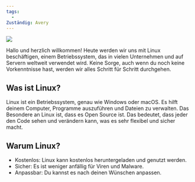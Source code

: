 ```yaml
---
tags:
  - 
Zuständig: Avery
---
```



![](https://i.ibb.co/fkkxKrM/linux2.png)

Hallo und herzlich willkommen! Heute werden wir uns mit Linux beschäftigen, einem Betriebssystem, das in vielen Unternehmen und auf Servern weltweit verwendet wird. Keine Sorge, auch wenn du noch keine Vorkenntnisse hast, werden wir alles Schritt für Schritt durchgehen.

## Was ist Linux?
Linux ist ein Betriebssystem, genau wie Windows oder macOS. Es hilft deinem Computer, Programme auszuführen und Dateien zu verwalten. Das Besondere an Linux ist, dass es Open Source ist. Das bedeutet, dass jeder den Code sehen und verändern kann, was es sehr flexibel und sicher macht.

## Warum Linux?
- Kostenlos: Linux kann kostenlos heruntergeladen und genutzt werden.
- Sicher: Es ist weniger anfällig für Viren und Malware.
- Anpassbar: Du kannst es nach deinen Wünschen anpassen.
